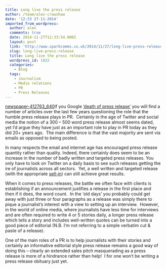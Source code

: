```yaml
---
title: Long live the press release
author: /team/alex-crawshaw
date: '12:33 27-11-2014'
imported_from_wordpress:
  author: alex
  comments: true
  date: 2014-11-27T12:33:54.000Z
  layout: post
  link: 'http://www.sparkcomms.co.uk/2014/11/27/long-live-press-release/'
  slug: long-live-press-release
  title: Long live the press release
  wordpress_id: 1922
  categories:
    - Blog
  tags:
    - Journalism
    - Media relations
    - PR
    - Press Releases
---
```


[newspaper-412763_640](newspaper-412763_640-300x211.jpg)If you Google [‘death of press release’](https://www.google.co.uk/webhp?sourceid=chrome-instant&ion=1&espv=2&ie=UTF-8#q=death%20of%20press%20release) you will find a number of articles over the last few years questioning the role that the humble press release plays in PR.  Certainly in the age of Twitter and social media the notion of a 300 – 500 word press release almost seems dated, yet I’d argue they have just as an important role to play in PR today as they did 20+ years ago.  The main difference is that the vast majority are sent via emails as opposed to being posted.

In many respects the email and internet age has encouraged press release quantity rather than quality. Indeed, there certainly does seem to be an increase in the number of badly written and targeted press releases. You only have to look on Twitter on a daily basis to see such releases getting the ire of journalists across all sectors.  Yet, a well written and targeted release (with the appropriate [sell-in](http://www.sparkcomms.co.uk/2014/09/12/importance-tight-pr-sell-process-2/)) can still achieve great results.

When it comes to press releases, the battle we often face with clients is establishing if an announcement justifies a release in the first place and then if it does, the word count.  In the ‘old days’ you probably could get away with just three or four paragraphs as a release was simply there to pique a journalist’s interest with a view to setting up an interview.  However, in the world of online media, where journalists have less time for interviews and are often required to write 4 or 5 stories daily, a longer press release which tells a story and includes well-written quotes can be turned into a good piece of editorial (N.B. I’m not referring to a simple verbatim cut & paste of a release).

One of the main roles of a PR is to help journalists with their stories and certainly an informative editorial style press release remains a good way of doing this – clearly an extended sales pitch masquerading as a press release is more of a hindrance rather than help!  I for one won’t be writing a press release obituary just yet.
